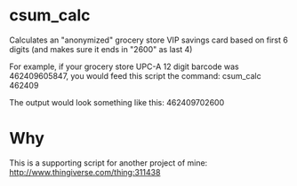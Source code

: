 csum_calc
=========

Calculates an "anonymized" grocery store VIP savings card based on first 6 digits (and makes sure it ends in "2600" as last 4)

For example, if your grocery store UPC-A 12 digit barcode was 462409605847, you would feed this script the command:
csum_calc 462409

The output would look something like this:
462409702600

Why
=========
This is a supporting script for another project of mine: http://www.thingiverse.com/thing:311438
